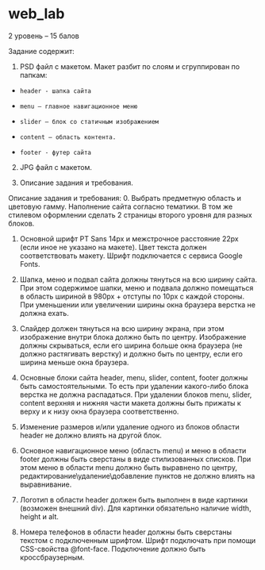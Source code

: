 # web_lab

2 уровень – 15 балов

Задание содержит: 
1.    PSD файл с макетом. Макет разбит по слоям и сгруппирован по папкам:
 
*     header - шапка сайта
*     menu – главное навигационное меню
*     slider – блок со статичным изображением
*     content – область контента.
*     footer - футер сайта
 
2.    JPG файл с макетом.
 
3.    Описание задания и требования.

 Описание задания и требования:
0.	Выбрать предметную область и цветовую гамму.  Наполнение сайта согласно тематики. В том же стилевом оформлении сделать 2 страницы второго уровня для разных блоков.

1.    Основной шрифт PT Sans 14px и межстрочное расстояние 22px (если иное не указано на макете). Цвет текста должен соответствовать макету. Шрифт подключается с сервиса Google Fonts.
 
2.    Шапка, меню и подвал сайта должны тянуться на всю ширину сайта. При этом содержимое шапки, меню и подвала должно помещаться в область шириной в 980px + отступы по 10px с каждой стороны. При уменьшении или увеличении ширины окна браузера верстка не должна ехать.
 
3.    Слайдер должен тянуться на всю ширину экрана, при этом изображение внутри блока должно быть по центру. Изображение должны скрываться, если его ширина больше окна браузера (не должно растягивать верстку) и должно быть по центру, если его ширина меньше окна браузера.
 
4.    Основные блоки сайта header, menu, slider, content, footer должны быть самостоятельными. То есть при удалении какого-либо блока верстка не должна распадаться. При удалении блоков menu, slider, content верхняя и нижняя части макета должны быть прижаты к верху и к низу окна браузера соответственно.
 
5.    Изменение размеров и/или удаление одного из блоков области header не должно влиять на другой блок.
 
6.    Основное навигационное меню (область menu) и меню в области footer должны быть сверстаны в виде стилизованных списков. При этом меню в области menu должно быть выравнено по центру, редактирование\удаление\добавление пунктов не должно влиять на выравнивание.
 
7.    Логотип в области header должен быть выполнен в виде картинки (возможен внешний div). Для картинки обязательно наличие width, height и alt.
 
8.    Номера телефонов в области header должны быть сверстаны текстом с подключенным шрифтом. Шрифт подключать при помощи CSS-свойства @font-face. Подключение должно быть кроссбраузерным.
